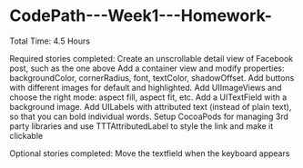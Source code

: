 CodePath---Week1---Homework-
============================
Total Time: 
4.5 Hours

Required stories completed:
Create an unscrollable detail view of Facebook post, such as the one above
Add a container view and modify properties: backgroundColor, cornerRadius, font, textColor, shadowOffset.
Add buttons with different images for default and highlighted.
Add UIImageViews and choose the right mode: aspect fill, aspect fit, etc.
Add a UITextField with a background image.
Add UILabels with attributed text (instead of plain text), so that you can bold individual words.
Setup CocoaPods for managing 3rd party libraries and use TTTAttributedLabel to style the link and make it clickable

Optional stories completed:
Move the textfield when the keyboard appears


